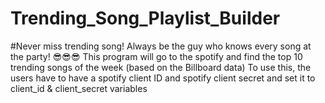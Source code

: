 # Trending_Song_Playlist_Builder
#Never miss trending song! Always be the guy who knows every song at the party! 😎😎😎
This program will go to the spotify and find the top 10 trending songs of the week (based on the Billboard data)
To use this, the users have to have a spotify client ID and spotify client secret and set it to client_id & client_secret variables
